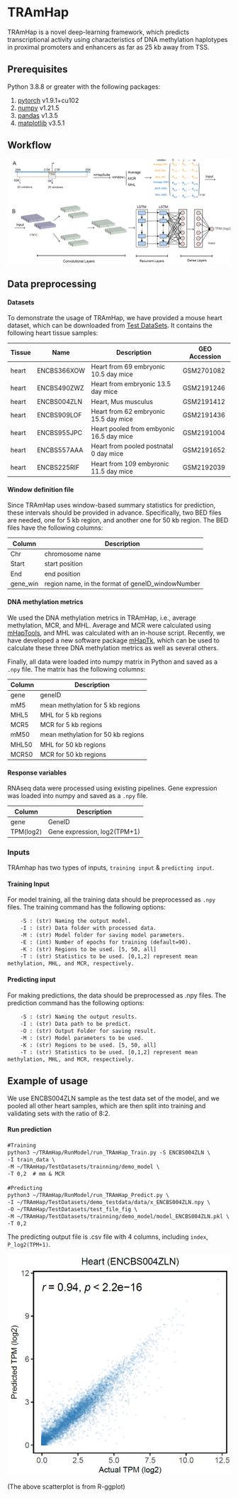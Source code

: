 # TRAmHap


TRAmHap is a novel deep-learning framework, which predicts transcriptional activity using characteristics of DNA methylation haplotypes in proximal promoters and enhancers as far as 25 kb away from TSS.

## Prerequisites

Python 3.8.8 or greater with the following packages:

1. [pytorch](https://pytorch.org/) v1.9.1+cu102
2. [numpy](https://numpy.org/) v1.21.5
3. [pandas](https://pandas.pydata.org/) v1.3.5
4. [matplotlib](https://matplotlib.org/) v3.5.1

## Workflow

![workflow](Figure-model.png)



## Data preprocessing

#### Datasets

To demonstrate the usage of TRAmHap, we have provided a mouse heart dataset, which can be downloaded from [Test DataSets](https://github.com/SQ-Gao/TRAmHap/tree/main/TestDatasets).
It contains the following heart tissue samples:

| Tissue | Name        | Description                              | GEO Accession |
| ------ | ----------- | ---------------------------------------- | ------------- |
| heart  | ENCBS366XOW | Heart from 69 embryonic 10.5 day mice    | GSM2701082    |
| heart  | ENCBS490ZWZ | Heart from embryonic 13.5 day mice       | GSM2191246    |
| heart  | ENCBS004ZLN | Heart, Mus musculus                      | GSM2191412    |
| heart  | ENCBS909LOF | Heart from 62 embryonic 15.5 day mice    | GSM2191436    |
| heart  | ENCBS955JPC | Heart pooled from embyonic 16.5 day mice | GSM2191004    |
| heart  | ENCBS557AAA | Heart from pooled postnatal 0 day mice   | GSM2191652    |
| heart  | ENCBS225RIF | Heart from 109 embyronic 11.5 day mice   | GSM2192039    |



#### Window definition file

Since TRAmHap uses window-based summary statistics for prediction, these intervals should be provided in advance. Specifically, two BED files are needed, one for 5 kb region,  and another one for 50 kb region. The BED files have the following columns: 

| Column   | Description                                       |
| -------- | ------------------------------------------------- |
| Chr      | chromosome name                                   |
| Start    | start position                                    |
| End      | end position                                      |
| gene_win | region name, in the format of geneID_windowNumber |


#### DNA methylation metrics
We used the DNA methylation metrics in TRAmHap, i.e., average methylation, MCR, and MHL. Average and MCR were calculated using [mHapTools](https://jiantaoshi.github.io/mHap/index.html), and MHL was calculated with an in-house script. Recently, we have developed a new software package [mHapTk](https://github.com/yoyoong/mHapSuite/), which can be used to calculate these three DNA methylation metrics as well as several others.

Finally, all data were loaded into numpy matrix in Python and saved as a `.npy` file. The matrix has the following columns:

| Column | Description                                      |
| ------ | ------------------------------------------------ |
| gene   | geneID                                           |
| mM5    | mean methylation for 5 kb regions                |
| MHL5   | MHL for 5 kb regions                             |
| MCR5   | MCR for 5 kb regions                             |
| mM50   | mean methylation for 50 kb regions               |
| MHL50  | MHL for 50 kb regions                            |
| MCR50  | MCR for 50 kb regions                            |

#### Response variables

RNAseq data were processed using existing pipelines. Gene expression was loaded into numpy and saved as a `.npy` file.

| Column    | Description                  |
| --------- | ---------------------------- |
| gene      | GeneID                       |
| TPM(log2) | Gene expression, log2(TPM+1) |

### Inputs

TRAmhap has two types of inputs, `training input` & `predicting input`.


#### Training Input

For model training, all the training data should be preprocessed as `.npy` files. The training command has the following options:

        -S : (str) Naming the output model.
        -I : (str) Data folder with processed data.
        -M : (str) Model folder for saving model parameters.
        -E : (int) Number of epochs for training (default=90).
        -K : (str) Regions to be used. [5, 50, all]
        -T : (str) Statistics to be used. [0,1,2] represent mean methylation, MHL, and MCR, respectively.



#### Predicting input

For making predictions, the data should be preprocessed as .npy files. The prediction command has the following options:

    	-S : (str) Naming the output results.
        -I : (str) Data path to be predict.
        -O : (str) Output Folder for saving result.
        -M : (str) Model parameters to be used.
        -K : (str) Regions to be used. [5, 50, all]
        -T : (str) Statistics to be used. [0,1,2] represent mean methylation, MHL, and MCR, respectively.



## Example of usage

We use ENCBS004ZLN sample as the test data set of the model, and we pooled all other heart samples, which are then split into training and validating sets with the ratio of 8:2.

#### Run prediction

```shell
#Training
python3 ~/TRAmHap/RunModel/run_TRAmHap_Train.py -S ENCBS004ZLN \
-I train_data \
-M ~/TRAmHap/TestDatasets/trainning/demo_model \
-T 0,2  # mm & MCR

#Predicting
python3 ~/TRAmHap/RunModel/run_TRAmHap_Predict.py \
-I ~/TRAmHap/TestDatasets/demo_testdata/data/x_ENCBS004ZLN.npy \
-O ~/TRAmHap/TestDatasets/test_file_fig \
-M ~/TRAmHap/TestDatasets/trainning/demo_model/model_ENCBS004ZLN.pkl \
-T 0,2
```

The predicting output file is .csv file with 4 columns, including `index`, `P_log2(TPM+1)`.

![ENCBS004ZLN](Heart_Sample.png)

(The above scatterplot is from R-ggplot)
